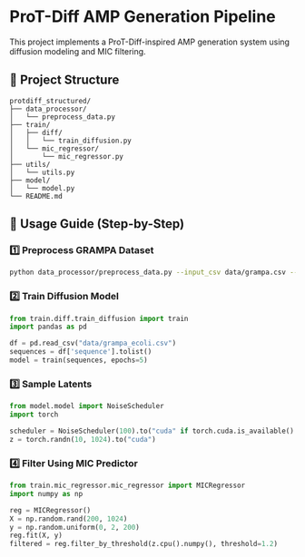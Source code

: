 # ProT-Diff AMP Generation Pipeline

This project implements a ProT-Diff-inspired AMP generation system using diffusion modeling and MIC filtering.

## 📁 Project Structure

```
protdiff_structured/
├── data_processor/
│   └── preprocess_data.py
├── train/
│   ├── diff/
│   │   └── train_diffusion.py
│   └── mic_regressor/
│       └── mic_regressor.py
├── utils/
│   └── utils.py
├── model/
│   └── model.py
└── README.md
```

## 🚀 Usage Guide (Step-by-Step)

### 1️⃣ Preprocess GRAMPA Dataset

```bash
python data_processor/preprocess_data.py --input_csv data/grampa.csv --output_csv data/grampa_ecoli.csv --bacterium "E. coli"
```

### 2️⃣ Train Diffusion Model

```python
from train.diff.train_diffusion import train
import pandas as pd

df = pd.read_csv("data/grampa_ecoli.csv")
sequences = df['sequence'].tolist()
model = train(sequences, epochs=5)
```

### 3️⃣ Sample Latents

```python
from model.model import NoiseScheduler
import torch

scheduler = NoiseScheduler(100).to("cuda" if torch.cuda.is_available() else "cpu")
z = torch.randn(10, 1024).to("cuda")
```

### 4️⃣ Filter Using MIC Predictor

```python
from train.mic_regressor.mic_regressor import MICRegressor
import numpy as np

reg = MICRegressor()
X = np.random.rand(200, 1024)
y = np.random.uniform(0, 2, 200)
reg.fit(X, y)
filtered = reg.filter_by_threshold(z.cpu().numpy(), threshold=1.2)
```
